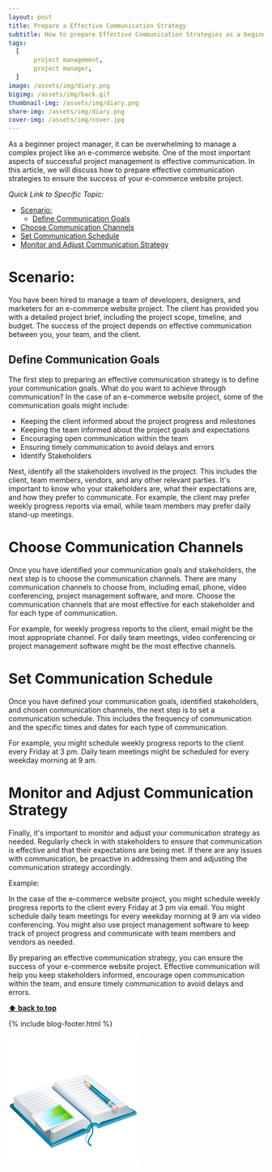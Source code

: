 ```yaml
---
layout: post
title: Prepare a Effective Communication Strategy 
subtitle: How to prepare Effective Communication Strategies as a beginner project manager.
tags:
  [
       project management,
       project manager,
  ]
image: /assets/img/diary.png
bigimg: /assets/img/back.gif
thumbnail-img: /assets/img/diary.png
share-img: /assets/img/diary.png
cover-img: /assets/img/cover.jpg
---
```


As a beginner project manager, it can be overwhelming to manage a complex project like an e-commerce website. One of the most important aspects of successful project management is effective communication. In this article, we will discuss how to prepare effective communication strategies to ensure the success of your e-commerce website project.

_Quick Link to Specific Topic:_
- [Scenario:](#scenario)
  - [Define Communication Goals](#define-communication-goals)
- [Choose Communication Channels](#choose-communication-channels)
- [Set Communication Schedule](#set-communication-schedule)
- [Monitor and Adjust Communication Strategy](#monitor-and-adjust-communication-strategy)

# Scenario:

You have been hired to manage a team of developers, designers, and marketers for an e-commerce website project. The client has provided you with a detailed project brief, including the project scope, timeline, and budget. The success of the project depends on effective communication between you, your team, and the client.

## Define Communication Goals
The first step to preparing an effective communication strategy is to define your communication goals. What do you want to achieve through communication? In the case of an e-commerce website project, some of the communication goals might include:

- Keeping the client informed about the project progress and milestones
- Keeping the team informed about the project goals and expectations
- Encouraging open communication within the team
- Ensuring timely communication to avoid delays and errors
- Identify Stakeholders

Next, identify all the stakeholders involved in the project. This includes the client, team members, vendors, and any other relevant parties. It's important to know who your stakeholders are, what their expectations are, and how they prefer to communicate. For example, the client may prefer weekly progress reports via email, while team members may prefer daily stand-up meetings.

# Choose Communication Channels
Once you have identified your communication goals and stakeholders, the next step is to choose the communication channels. There are many communication channels to choose from, including email, phone, video conferencing, project management software, and more. Choose the communication channels that are most effective for each stakeholder and for each type of communication.

For example, for weekly progress reports to the client, email might be the most appropriate channel. For daily team meetings, video conferencing or project management software might be the most effective channels.

# Set Communication Schedule
Once you have defined your communication goals, identified stakeholders, and chosen communication channels, the next step is to set a communication schedule. This includes the frequency of communication and the specific times and dates for each type of communication.

For example, you might schedule weekly progress reports to the client every Friday at 3 pm. Daily team meetings might be scheduled for every weekday morning at 9 am.

# Monitor and Adjust Communication Strategy
Finally, it's important to monitor and adjust your communication strategy as needed. Regularly check in with stakeholders to ensure that communication is effective and that their expectations are being met. If there are any issues with communication, be proactive in addressing them and adjusting the communication strategy accordingly.

Example:

In the case of the e-commerce website project, you might schedule weekly progress reports to the client every Friday at 3 pm via email. You might schedule daily team meetings for every weekday morning at 9 am via video conferencing. You might also use project management software to keep track of project progress and communicate with team members and vendors as needed.

By preparing an effective communication strategy, you can ensure the success of your e-commerce website project. Effective communication will help you keep stakeholders informed, encourage open communication within the team, and ensure timely communication to avoid delays and errors.



**[⬆ back to top](#define-communication-goals)**


{% include blog-footer.html %}

![Diary](/assets/img/diary.png "Diary")
